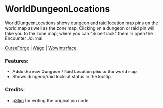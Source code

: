 # WorldDungeonLocations

WorldDungeonLocations shows dungeon and raid location map pins on the world map as well as the zone map. Clicking on a dungeon or raid pin will take you to the zone map, where you can "Supertrack" them or open the Encounter Journal.

[CurseForge](https://www.curseforge.com/wow/addons/worlddungeonlocations) | [Wago](https://addons.wago.io/addons/worlddungeonlocations) | [WowInterface](https://www.wowinterface.com/downloads/info26785-WorldDungeonLocations.html)

### Features:
- Adds the new Dungeon / Raid Location pins to the world map
- Shows dungeon/raid lockout status in the tooltip

### Credits:
- [p3lim](https://github.com/p3lim-wow/) for writing the original pin code
